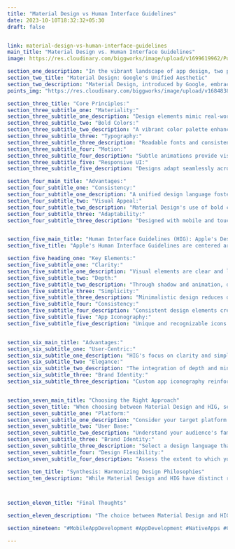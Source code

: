 ```yaml
---
title: "Material Design vs Human Interface Guidelines"
date: 2023-10-10T18:32:32+05:30
draft: false


link: material-design-vs-human-interface-guidelines
main_title: "Material Design vs. Human Interface Guidelines"
image: https://res.cloudinary.com/biggworks/image/upload/v1699619962/Posts/Exploring_App_Design_Trends__Material_Design_vs._Human_Interface_Guidelines_1_aqom9i.png

section_one_description: "In the vibrant landscape of app design, two prominent trends, Material Design and Human Interface Guidelines (HIG), stand out for shaping the visual and interactive aspects of mobile and web applications. This article dives into the distinctive features of Material Design and HIG, unraveling their philosophies and helping designers navigate their creative journey."
section_two_title: "Material Design: Google's Unified Aesthetic"
section_two_description: "Material Design, introduced by Google, embraces a philosophy of realism, offering a consistent design language across platforms. It incorporates tactile, real-world elements to create a visually pleasing and intuitive user experience."
points_img: "https://res.cloudinary.com/biggworks/image/upload/v1684838348/Group_11544_lwrsg0.png"

section_three_title: "Core Principles:"
section_three_subtitle_one: "Materiality:"
section_three_subtitle_one_description: "Design elements mimic real-world materials, creating depth and motion."
section_three_subtitle_two: "Bold Colors:"
section_three_subtitle_two_description: "A vibrant color palette enhances visual hierarchy and engagement."
section_three_subtitle_three: "Typography:"
section_three_subtitle_three_description: "Readable fonts and consistent typography elevate user comprehension."
section_three_subtitle_four: "Motion:"
section_three_subtitle_four_description: "Subtle animations provide visual cues and add elegance to interactions."
section_three_subtitle_five: "Responsive UI:"
section_three_subtitle_five_description: "Designs adapt seamlessly across devices, enhancing accessibility."

section_four_main_title: "Advantages:"
section_four_subtitle_one: "Consistency:"
section_four_subtitle_one_description: "A unified design language fosters familiarity and ease of use."
section_four_subtitle_two: "Visual Appeal:"
section_four_subtitle_two_description: "Material Design's use of bold colors and motion creates engaging interfaces."
section_four_subtitle_three: "Adaptability:"
section_four_subtitle_three_description: "Designed with mobile and touch interfaces in mind, Material Design seamlessly scales across platforms."


section_five_main_title: "Human Interface Guidelines (HIG): Apple's Design Principles"
section_five_title: "Apple's Human Interface Guidelines are centered around clarity, depth, and purpose. HIG embraces minimalism and simplicity while prioritizing user-focused experiences."

section_five_heading_one: "Key Elements:"
section_five_subtitle_one: "Clarity:"
section_five_subtitle_one_description: "Visual elements are clear and legible, ensuring ease of use."
section_five_subtitle_two: "Depth:"
section_five_subtitle_two_description: "Through shadow and animation, depth adds realism and hierarchy."
section_five_subtitle_three: "Simplicity:"
section_five_subtitle_three_description: "Minimalistic design reduces distractions, focusing on core functionality."
section_five_subtitle_four: "Consistency:"
section_five_subtitle_four_description: "Consistent design elements create a cohesive experience."
section_five_subtitle_five: "App Iconography:"
section_five_subtitle_five_description: "Unique and recognizable icons enhance brand identity and usability."


section_six_main_title: "Advantages:"
section_six_subtitle_one: "User-Centric:"
section_six_subtitle_one_description: "HIG's focus on clarity and simplicity prioritizes user needs."
section_six_subtitle_two: "Elegance:"
section_six_subtitle_two_description: "The integration of depth and minimalism results in visually elegant interfaces."
section_six_subtitle_three: "Brand Identity:"
section_six_subtitle_three_description: "Custom app iconography reinforces brand recognition"


section_seven_main_title: "Choosing the Right Approach"
section_seven_title: "When choosing between Material Design and HIG, several factors come into play:"
section_seven_subtitle_one: "Platform:"
section_seven_subtitle_one_description: "Consider your target platform (Android or iOS) and user expectations."
section_seven_subtitle_two: "User Base:"
section_seven_subtitle_two_description: "Understand your audience's familiarity with design languages."
section_seven_subtitle_three: "Brand Identity:"
section_seven_subtitle_three_description: "Select a design language that aligns with your brand's visual identity."
section_seven_subtitle_four: "Design Flexibility:"
section_seven_subtitle_four_description: "Assess the extent to which you can adapt and customize the chosen design philosophy."

section_ten_title: "Synthesis: Harmonizing Design Philosophies"
section_ten_description: "While Material Design and HIG have distinct roots, designers often find ways to harmonize their principles for hybrid designs. Merging elements of both philosophies allows for unique, user-centric experiences that cater to diverse user bases."



section_eleven_title: "Final Thoughts"

section_eleven_description: "The choice between Material Design and HIG hinges on your app's nature, audience, and platform. By understanding the core principles of each philosophy, designers can create interfaces that are both visually appealing and user-focused. Remember, the ultimate goal is to craft interfaces that seamlessly integrate design and functionality, delighting users while delivering on their expectations."

section_nineteen: "#MobileAppDevelopment #AppDevelopment #NativeApps #CrossPlatformApps #iOSApps #AndroidApps #PWAs #ReactNative #Flutter #Xamarin #MobileTech #CodeEfficiency #UserExperience #AppSolutions #TechInnovation #UIUXDesign #DigitalExperiences #HybridApps #MobileDev #AppProgramming"

---
```


